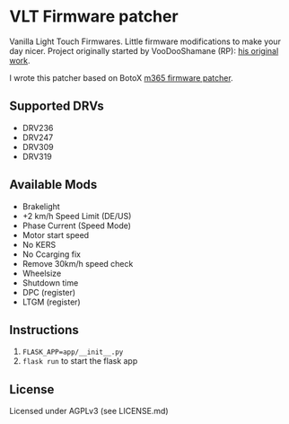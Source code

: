 # VLT Firmware patcher
Vanilla Light Touch Firmwares. Little firmware modifications to make your day  nicer.
Project originally started by VooDooShamane (RP): [his original work](https://rollerplausch.com/threads/vlt-firmwares-in-de-22kmh-mit-neuster-vanilla-firmware-und-vieles-mehr.3197/).

I wrote this patcher based on BotoX [m365 firmware patcher](https://github.com/BotoX/xiaomi-m365-firmware-patcher).

## Supported DRVs
* DRV236
* DRV247
* DRV309
* DRV319

## Available Mods
* Brakelight
* +2 km/h Speed Limit (DE/US)
* Phase Current (Speed Mode)
* Motor start speed
* No KERS
* No Ccarging fix
* Remove 30km/h speed check
* Wheelsize
* Shutdown time
* DPC (register)
* LTGM (register)

## Instructions
1. `FLASK_APP=app/__init__.py`
2. `flask run` to start the flask app

## License
Licensed under AGPLv3 (see LICENSE.md)
